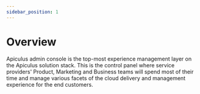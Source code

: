 ```yaml
---
sidebar_position: 1
---
```

# Overview

Apiculus admin console is the top-most experience management layer on the Apiculus solution stack. This is the control panel where service providers' Product, Marketing and Business teams will spend most of their time and manage various facets of the cloud delivery and management experience for the end customers.